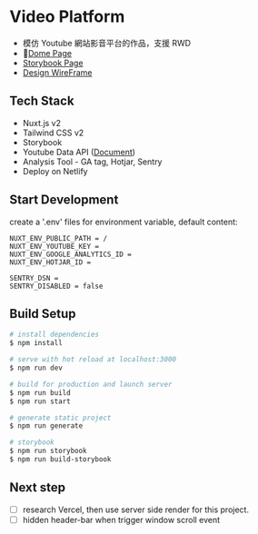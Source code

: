 # Video Platform
- 模仿 Youtube 網站影音平台的作品，支援 RWD
- [Dome Page](https://video-platform.netlify.app)
- [Storybook Page](https://video-platform.netlify.app/_storybook)
- [Design WireFrame](https://whimsical.com/wireframe-M17zBx8n7wSd2vDqi9yCXU)

## Tech Stack
- Nuxt.js v2
- Tailwind CSS v2
- Storybook
- Youtube Data API ([Document](https://developers.google.com/youtube/v3/docs))
- Analysis Tool - GA tag, Hotjar, Sentry
- Deploy on Netlify

## Start Development
create a '.env' files for environment variable, default content:
```
NUXT_ENV_PUBLIC_PATH = /
NUXT_ENV_YOUTUBE_KEY =
NUXT_ENV_GOOGLE_ANALYTICS_ID =
NUXT_ENV_HOTJAR_ID =

SENTRY_DSN =
SENTRY_DISABLED = false
```

## Build Setup

```bash
# install dependencies
$ npm install

# serve with hot reload at localhost:3000
$ npm run dev

# build for production and launch server
$ npm run build
$ npm run start

# generate static project
$ npm run generate

# storybook
$ npm run storybook
$ npm run build-storybook
```

## Next step
- [ ] research Vercel, then use server side render for this project.
- [ ] hidden header-bar when trigger window scroll event
